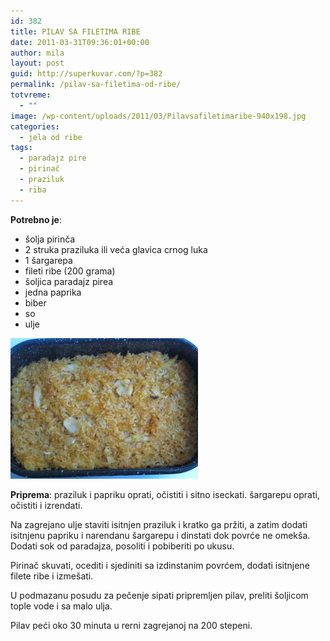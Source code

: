 ```yaml
---
id: 382
title: PILAV SA FILETIMA RIBE
date: 2011-03-31T09:36:01+00:00
author: mila
layout: post
guid: http://superkuvar.com/?p=382
permalink: /pilav-sa-filetima-od-ribe/
totvreme:
  - ""
image: /wp-content/uploads/2011/03/Pilavsafiletimaribe-940x198.jpg
categories:
  - jela od ribe
tags:
  - paradajz pire
  - pirinač
  - praziluk
  - riba
---
```

**Potrebno je**:

  * šolja pirinča
  * 2 struka praziluka ili veća glavica crnog luka
  * 1 šargarepa
  * fileti ribe (200 grama)
  * šoljica paradajz pirea
  * jedna paprika
  * biber
  * so
  * ulje

<img class="alignnone size-medium wp-image-4239" title="Pilavsafiletimaribe" src="/wp-content/uploads/2011/03/Pilavsafiletimaribe-300x225.jpg" alt="" width="300" height="225" /> 

**Priprema**: praziluk i papriku oprati, očistiti i sitno iseckati. šargarepu oprati, očistiti i izrendati.

Na zagrejano ulje staviti isitnjen praziluk i kratko ga pržiti, a zatim dodati isitnjenu papriku i narendanu šargarepu i dinstati dok povrće ne omekša. Dodati sok od paradajza, posoliti i pobiberiti po ukusu.

Pirinač skuvati, ocediti i sjediniti sa izdinstanim povrćem, dodati isitnjene filete ribe i izmešati.

U podmazanu posudu za pečenje sipati pripremljen pilav, preliti šoljicom tople vode i sa malo ulja.

Pilav peći oko 30 minuta u rerni zagrejanoj na 200 stepeni.